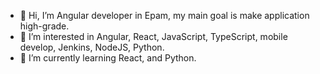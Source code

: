 - 👋 Hi, I’m Angular developer in Epam, my main goal is make application high-grade. 
- 👀 I’m interested in Angular, React, JavaScript, TypeScript, mobile develop, Jenkins, NodeJS, Python.
- 🌱 I’m currently learning React, and Python.

<!---
shatoba97/shatoba97 is a ✨ special ✨ repository because its `README.md` (this file) appears on your GitHub profile.
You can click the Preview link to take a look at your changes.
--->
